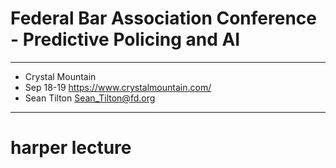 # Federal Bar Association Conference - Predictive Policing and AI

---

+ Crystal Mountain 
+ Sep 18-19 https://www.crystalmountain.com/
+ Sean Tilton  Sean_Tilton@fd.org

---

# harper lecture